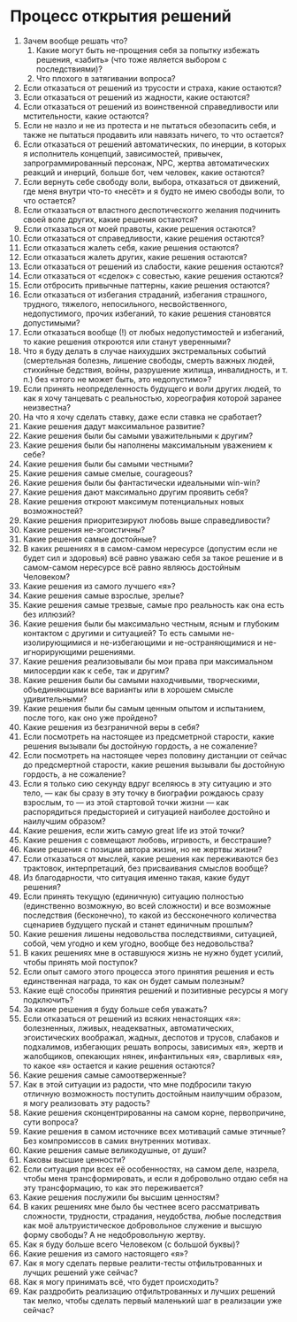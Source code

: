 # Процесс открытия решений

1. Зачем вообще решать что?
   1. Какие могут быть не-прощения себя за попытку избежать решения, «забить» (что тоже является выбором с последствиями)?&#x20;
   2. Что плохого в затягивании вопроса?
2. Если отказаться от решений из трусости и страха, какие остаются?
3. Если отказаться от решений из жадности, какие остаются?
4. Если отказаться от решений из воинственной справедливости или мстительности, какие остаются?
5. Если не назло и не из протеста и не пытаться обезопасить себя, и также не пытаться продавить или навязать ничего, то что остается?
6. Если отказаться от решений автоматических, по инерции, в которых я исполнитель концепций, зависимостей, привычек, запрограммированный персонаж, NPC, жертва автоматических реакций и инерций, больше бот, чем человек, какие остаются?
7. Если вернуть себе свободу воли, выбора, отказаться от движений, где меня внутри что-то «несёт» и я будто не имею свободы воли, то что остается?
8. Если отказаться от властного деспотическогго желания подчинить своей воле других, какие решения остаются?
9. Если отказаться от моей правоты, какие решения остаются?
10. Если отказаться от справедливости, какие решения остаются?
11. Если отказаться жалеть себя, какие решения остаются?
12. Если отказаться жалеть других, какие решения остаются?
13. Если отказаться от решений из слабости, какие решения остаются?
14. Если отказаться от «сделок» с совестью, какие решения остаются?
15. Если отбросить привычные паттерны, какие решения остаются?
16. Если отказаться от избегания страданий, избегания страшного, трудного, тяжелого, непосильного, несвойственного, недопустимого, прочих избеганий, то какие решения становятся допустимыми?
17. Если отказаться вообще (!) от любых недопустимостей и избеганий, то какие решения откроются или станут уверенными?
18. Что я буду делать в случае наихудших экстремальных событий (смертельная болезнь, лишение свободы, смерть важных людей, стихийные бедствия, войны, разрушение жилища, инвалидность, и т. п.) без «этого не может быть, это недопустимо»?
19. Если принять неопределенность будущего и воли других людей, то как я хочу танцевать с реальностью, хореография которой заранее неизвестна?
20. На что я хочу сделать ставку, даже если ставка не сработает?
21. Какие решения дадут максимальное развитие?
22. Какие решения были бы самыми уважительными к другим?
23. Какие решения были бы наполнены максимальным уважением к себе?
24. Какие решения были бы самыми честными?
25. Какие решения самые смелые, courageous?
26. Какие решения были бы фантастически идеальными win-win?
27. Какие решения дают максимально другим проявить себя?
28. Какие решения откроют максимум потенциальных новых возможностей?
29. Какие решения приоритезируют любовь выше справедливости?
30. Какие решения не-эгоистичны?
31. Какие решения самые достойные?
32. В каких решениях я в самом-самом нересурсе (допустим если не будет сил и здоровья) всё равно уважаю себя за такое решение и в самом-самом нересурсе всё равно являюсь достойным Человеком?
33. Какие решения из самого лучшего «я»?
34. Какие решения самые взрослые, зрелые?
35. Какие решения самые трезвые, самые про реальность как она есть без иллюзий?
36. Какие решения были бы максимально честным, ясным и глубоким контактом с другими и ситуацией? То есть самыми не-изолирующимися и не-избегающими и не-остраняющимися и не-игнорирующими решениями.
37. Какие решения реализовывали бы мои права при максимальном милосердии как к себе, так и другим?
38. Какие решения были бы самыми находчивыми, творческими, объединяющими все варианты или в хорошем смысле удивительными?
39. Какие решения были бы самым ценным опытом и испытанием, после того, как оно уже пройдено?
40. Какие решения из безграничной веры в себя?
41. Если посмотреть на настоящее из предсметрной старости, какие решения вызывали бы достойную гордость, а не сожаление?
42. Если посмотреть на настоящее через половину дистанции от сейчас до предсмертной старости, какие решения вызывали бы достойную гордость, а не сожаление?
43. Если я только сию секунду вдруг вселяюсь в эту ситуацию и это тело, — как бы сразу в эту точку в биографии рождаюсь сразу взрослым, то — из этой стартовой точки жизни — как распорядиться предысторией и ситуацией наиболее достойно и наилучшим образом?
44. Какие решения, если жить самую great life из этой точки?
45. Какие решения с совмещают любовь, игривость, и бесстрашие?
46. Какие решения с позиции автора жизни, но не жертвы жизни?
47. Если отказаться от мыслей, какие решения как переживаются без трактовок, интерпретаций, без присваивания смыслов вообще?
48. Из благодарности, что ситуация именно такая, какие будут решения?
49. Если принять текущую (единичную) ситуацию полностью (единственно возможную, во всей сложности) и все возможные последствия (бесконечно), то какой из бессконечного количества сценариев будущего пускай и станет единичным прошлым?
50. Какие решения лишены недовольства последствиями, ситуацией, собой, чем угодно и кем угодно, вообще без недовольства?
51. В каких решениях мне в оставшуюся жизнь не нужно будет усилий, чтобы принять мой поступок?
52. Если опыт самого этого процесса этого принятия решения и есть единственная награда, то как он будет самым полезным?
53. Какие ещё способы принятия решений и позитивные ресурсы я могу подключить?
54. За какие решения я буду больше себя уважать?
55. Если отказаться от решений из всяких ненастоящих «я»: болезненных, лживых, неадекватных, автоматических, эгоистических воображал, жадных,  деспотов и трусов, слабаков и подхалимов, избегающих решать вопросы, зависимых «я», жертв и жалобщиков, опекающих нянек, инфантильных «я», сварливых «я», то какое «я» остается и какие решения остаются?
56. Какие решения самые самоотверженные?
57. Как в этой ситуации из радости, что мне подбросили такую отличную возможность поступить достойным наилучшим образом, я могу реализовать эту радость?
58. Какие решения сконцентрированны на самом корне, первопричине, сути вопроса?
59. Какие решения в самом источнике всех мотиваций самые этичные? Без компромиссов в самих внутренних мотивах.
60. Какие решения самые великодушные, от души?
61. Каковы высшие ценности?
62. Если ситуация при всех её особенностях, на самом деле, назрела, чтобы меня трансформировать, и если я добровольно отдаю себя на эту трансформацию, то как это переживается?
63. Какие решения послужили бы высшим ценностям?
64. В каких решениях мне было бы честнее всего рассматривать сложности, трудности, страдания, неудобства, любые последствия как  моё альтруистическое добровольное служение и высшую форму свободы? А не недобровольную жертву.
65. Как я буду больше всего Человеком (с большой буквы)?
66. Какие решения из самого настоящего «я»?
67. Как я могу сделать первые реалити-тесты отфильтрованных и лучщих решений уже сейчас?
68. Как я могу принимать всё, что будет происходить?
69. Как раздробить реализацию отфильтрованных и лучших решений так мелко, чтобы сделать первый маленький шаг в реализации уже сейчас?
